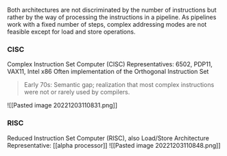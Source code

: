 Both architectures are not discriminated by the number of instructions but
rather by the way of processing the instructions in a pipeline. As pipelines
work with a fixed number of steps, complex addressing modes are not
feasible except for load and store operations.

### CISC
Complex Instruction Set Computer (CISC)
Representatives: 6502, PDP11, VAX11, Intel x86
Often implementation of the Orthogonal Instruction Set

>Early 70s: Semantic gap; realization that most complex instructions were not or rarely used by compilers.

![[Pasted image 20221203110831.png]]

### RISC
Reduced Instruction Set Computer (RISC), also Load/Store Architecture
Representative: [[alpha processor]]
![[Pasted image 20221203110848.png]]